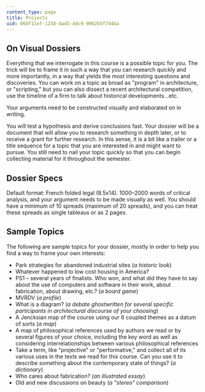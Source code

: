 ```yaml
---
content_type: page
title: Projects
uid: 068f11ef-1238-da45-4dc9-9062b5f744ba
---
```


On Visual Dossiers
------------------

Everything that we interrogate in this course is a possible topic for you. The trick will be to frame it in such a way that you can research quickly and more importantly, in a way that yields the most interesting questions and discoveries. You can work on a topic as broad as "program" in architecture, or "scripting," but you can also dissect a recent architectural competition, use the timeline of a firm to talk about historical developments…etc.

Your arguments need to be constructed visually and elaborated on in writing.

You will test a hypothesis and derive conclusions fast. Your dossier will be a document that will allow you to research something in depth later, or to receive a grant for further research. In this sense, it is a bit like a trailer or a title sequence for a topic that you are interested in and might want to pursue. You still need to nail your topic quickly so that you can begin collecting material for it throughout the semester.

Dossier Specs
-------------

Default format: French folded legal (8.5x14). 1000–2000 words of critical analysis, and your argument needs to be made visually as well. You should have a minimum of 10 spreads (maximum of 20 spreads), and you can treat these spreads as single tableaus or as 2 pages.

Sample Topics
-------------

The following are sample topics for your dossier, mostly in order to help you find a way to frame your own interests:

*   Park strategies for abandoned industrial sites (_a historic look_)
*   Whatever happened to low cost housing in America?
*   PS1 – several years of finalists. Who won, and what did they have to say about the use of computers and software in their work, about fabrication, about drawing, etc.? (_a board game_)
*   MVRDV (_a profile_)
*   What is a diagram? (_a debate ghostwritten for several specific participants in architectural discourse of your choosing_)
*   A Jencksian map of the course using our 6 coupled themes as a datum of sorts (_a map_)
*   A map of philosophical references used by authors we read or by several figures of your choice, including the key word as well as considering interrelationships between various philosophical references
*   Take a term, like "projective" or "performative," and collect all of its various uses in the texts we read for this course. Can you use it to describe something about the contemporary state of things? (_a dictionary_)
*   Who cares about fabrication? (_an illustrated essay_)
*   Old and new discussions on beauty (_a "stereo" comparison_)